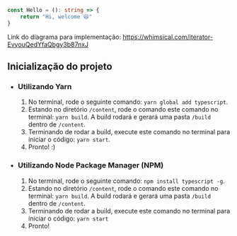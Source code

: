 
```typescript
const Hello = (): string => {
    return "Hi, welcome 😆"
}
```

Link do diagrama para implementação: https://whimsical.com/iterator-EvyouQedYfaQbgy3b87nxJ

## Inicialização do projeto

- ### Utilizando Yarn

	1. No terminal, rode o seguinte comando: `yarn global add typescript`.
	2. Estando no diretório `/content`, rode o comando este comando no terminal: `yarn build`. A build 	rodará e gerará uma pasta `/build` dentro de `/content`.
	3. Terminando de rodar a build, execute este comando no terminal para iniciar o código: `yarn start`.
	4. Pronto! :)

- ### Utilizando Node Package Manager (NPM)

	1. No terminal, rode o seguinte comando: `npm install typescript -g`.
	2. Estando no diretório `/content`, rode o comando este comando no terminal: `yarn build`. A build rodará e gerará uma pasta `/build` dentro de `/content`.
	3. Terminando de rodar a build, execute este comando no terminal para iniciar o código: `yarn start`
	4. Pronto!
